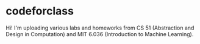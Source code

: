 # codeforclass
Hi! I'm uploading various labs and homeworks from CS 51 (Abstraction and Design in Computation) and MIT 6.036 (Introduction to Machine Learning). 

